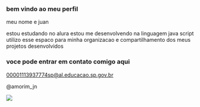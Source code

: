 ### bem vindo ao meu perfil 

meu nome e juan

estou estudando no alura
estou me desenvolvendo na linguagem java script
utilizo esse espaco para minha organizacao e compartilhamento dos meus projetos desenvolvidos

### voce pode entrar em contato comigo aqui

00001113937774sp@al.educacao.sp.gov.br

@amorim_jn

![](https://media1.tenor.com/m/RzQtY9sf2P0AAAAC/ki%E1%BB%87t.gif)
